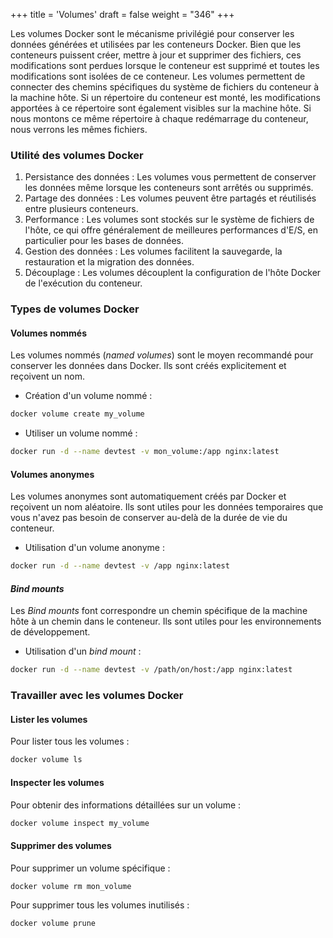 +++
title = 'Volumes'
draft = false
weight = "346"
+++

Les volumes Docker sont le mécanisme privilégié pour conserver les données générées et utilisées par les conteneurs Docker. Bien que les conteneurs puissent créer, mettre à jour et supprimer des fichiers, ces modifications sont perdues lorsque le conteneur est supprimé et toutes les modifications sont isolées de ce conteneur. Les volumes permettent de connecter des chemins spécifiques du système de fichiers du conteneur à la machine hôte. Si un répertoire du conteneur est monté, les modifications apportées à ce répertoire sont également visibles sur la machine hôte. Si nous montons ce même répertoire à chaque redémarrage du conteneur, nous verrons les mêmes fichiers.

### Utilité des volumes Docker
1. Persistance des données : Les volumes vous permettent de conserver les données même lorsque les conteneurs sont arrêtés ou supprimés.
2. Partage des données : Les volumes peuvent être partagés et réutilisés entre plusieurs conteneurs.
3. Performance : Les volumes sont stockés sur le système de fichiers de l'hôte, ce qui offre généralement de meilleures performances d'E/S, en particulier pour les bases de données.
4. Gestion des données : Les volumes facilitent la sauvegarde, la restauration et la migration des données.
5. Découplage : Les volumes découplent la configuration de l'hôte Docker de l'exécution du conteneur.

### Types de volumes Docker
#### Volumes nommés
Les volumes nommés (*named volumes*) sont le moyen recommandé pour conserver les données dans Docker. Ils sont créés explicitement et reçoivent un nom.

+ Création d'un volume nommé :
```bash
docker volume create my_volume
```
+ Utiliser un volume nommé :
```bash
docker run -d --name devtest -v mon_volume:/app nginx:latest
```
#### Volumes anonymes
Les volumes anonymes sont automatiquement créés par Docker et reçoivent un nom aléatoire. Ils sont utiles pour les données temporaires que vous n'avez pas besoin de conserver au-delà de la durée de vie du conteneur.

+ Utilisation d'un volume anonyme :
```bash
docker run -d --name devtest -v /app nginx:latest
```
#### *Bind mounts*
Les *Bind mounts* font correspondre un chemin spécifique de la machine hôte à un chemin dans le conteneur. Ils sont utiles pour les environnements de développement.

+ Utilisation d'un *bind mount* :
```bash
docker run -d --name devtest -v /path/on/host:/app nginx:latest
```

### Travailler avec les volumes Docker
#### Lister les volumes
Pour lister tous les volumes :
```bash
docker volume ls
```
#### Inspecter les volumes
Pour obtenir des informations détaillées sur un volume :
```bash
docker volume inspect my_volume
```
#### Supprimer des volumes
Pour supprimer un volume spécifique :
```bash
docker volume rm mon_volume
```
Pour supprimer tous les volumes inutilisés :
```bash
docker volume prune
```